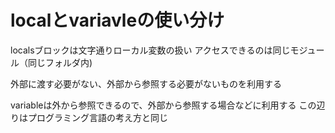 # localとvariavleの使い分け

localsブロックは文字通りローカル変数の扱い
アクセスできるのは同じモジュール（同じフォルダ内)

外部に渡す必要がない、外部から参照する必要がないものを利用する

variableは外から参照できるので、外部から参照する場合などに利用する
この辺りはプログラミング言語の考え方と同じ
